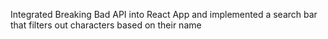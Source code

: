 
Integrated Breaking Bad API into React App and implemented a search bar that filters out characters based on their name
